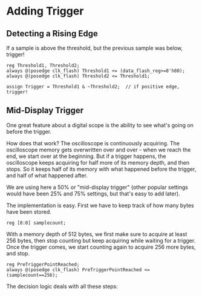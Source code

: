 # Adding Trigger

## Detecting a Rising Edge
If a sample is above the threshold, but the previous sample was below, trigger!
```
reg Threshold1, Threshold2;
always @(posedge clk_flash) Threshold1 <= (data_flash_reg>=8'h80);
always @(posedge clk_flash) Threshold2 <= Threshold1;

assign Trigger = Threshold1 & ~Threshold2;  // if positive edge, trigger!
```

## Mid-Display Trigger
One great feature about a digital scope is the ability to see what's going on before the trigger.

How does that work?
The oscilloscope is continuously acquiring. The oscilloscope memory gets overwritten over and over - when we reach the end, we start over at the beginning. But if a trigger happens, the oscilloscope keeps acquiring for half more of its memory depth, and then stops. So it keeps half of its memory with what happened before the trigger, and half of what happened after.

We are using here a 50% or "mid-display trigger" (other popular settings would have been 25% and 75% settings, but that's easy to add later).

The implementation is easy. First we have to keep track of how many bytes have been stored.
```
reg [8:0] samplecount;
```
With a memory depth of 512 bytes, we first make sure to acquire at least 256 bytes, then stop counting but keep acquiring while waiting for a trigger. Once the trigger comes, we start counting again to acquire 256 more bytes, and stop.
```
reg PreTriggerPointReached;
always @(posedge clk_flash) PreTriggerPointReached <= (samplecount==256);
```
The decision logic deals with all these steps:
